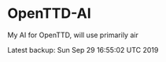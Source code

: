 # OpenTTD-AI
My AI for OpenTTD, will use primarily air

Latest backup: Sun Sep 29 16:55:02 UTC 2019
